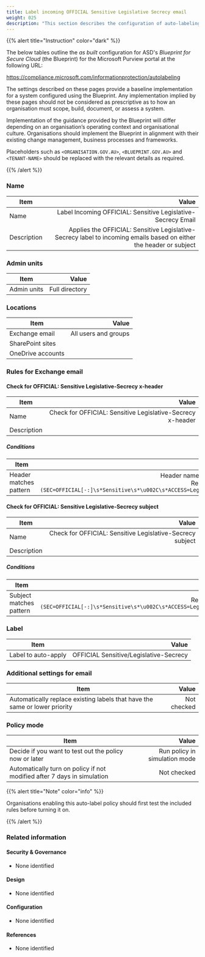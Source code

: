```yaml
---
title: Label incoming OFFICIAL Sensitive Legislative Secrecy email
weight: 025
description: "This section describes the configuration of auto-labeling within Microsoft Purview associated with systems built according to guidance in ASD's Blueprint for Secure Cloud."
---
```


{{% alert title="Instruction" color="dark" %}}
 
The below tables outline the *as built* configuration for ASD's *Blueprint for Secure Cloud* (the Blueprint) for the Microsoft Purview portal at the following URL: 
 
https://compliance.microsoft.com/informationprotection/autolabeling
 
The settings described on these pages provide a baseline implementation for a system configured using the Blueprint. Any implementation implied by these pages should not be considered as prescriptive as to how an organisation must scope, build, document, or assess a system.

Implementation of the guidance provided by the Blueprint will differ depending on an organisation’s operating context and organisational culture. Organisations should implement the Blueprint in alignment with their existing change management, business processes and frameworks.

Placeholders such as `<ORGANISATION.GOV.AU>`, `<BLUEPRINT.GOV.AU>` and `<TENANT-NAME>` should be replaced with the relevant details as required.
 
{{% /alert %}}

### Name

| Item        |                                                                                                              Value |
| ----------- | -----------------------------------------------------------------------------------------------------------------: |
| Name        |                                                       Label Incoming OFFICIAL: Sensitive Legislative-Secrecy Email |
| Description | Applies the OFFICIAL: Sensitive Legislative-Secrecy label to incoming emails based on either the header or subject |

### Admin units

| Item        |          Value |
| ----------- | -------------: |
| Admin units | Full directory |

### Locations

| Item              |                Value |
| ----------------- | -------------------: |
| Exchange email    | All users and groups |
| SharePoint sites  |                      |
| OneDrive accounts |                      |

### Rules for Exchange email

#### Check for OFFICIAL: Sensitive Legislative-Secrecy x-header

| Item        |                                                      Value |
| ----------- | ---------------------------------------------------------: |
| Name        | Check for OFFICIAL: Sensitive Legislative-Secrecy x-header |
| Description |                                                            |

##### Conditions

| Item                   |                                                                                                                                      Value |
| ---------------------- | -----------------------------------------------------------------------------------------------------------------------------------------: |
| Header matches pattern | Header name: `X-Protective-Marking`<br>Regular expression: `(?im)(SEC=OFFICIAL[-:]\s*Sensitive\s*\u002C\s*ACCESS=Legislative[\s-]Secrecy)` |


#### Check for OFFICIAL: Sensitive Legislative-Secrecy subject

| Item        |                                                     Value |
| ----------- | --------------------------------------------------------: |
| Name        | Check for OFFICIAL: Sensitive Legislative-Secrecy subject |
| Description |                                                           |

##### Conditions

| Item                    |                                                                                               Value |
| ----------------------- | --------------------------------------------------------------------------------------------------: |
| Subject matches pattern | Regular expression: `(?im)(SEC=OFFICIAL[-:]\s*Sensitive\s*\u002C\s*ACCESS=Legislative[\s-]Secrecy)` |

### Label

| Item                |                                  Value |
| ------------------- | -------------------------------------: |
| Label to auto-apply | OFFICIAL Sensitive/Legislative-Secrecy |

### Additional settings for email

| Item                                                                       |       Value |
| -------------------------------------------------------------------------- | ----------: |
| Automatically replace existing labels that have the same or lower priority | Not checked |

### Policy mode

| Item                                                                    |                         Value |
| ----------------------------------------------------------------------- | ----------------------------: |
| Decide if you want to test out the policy now or later                  | Run policy in simulation mode |
| Automatically turn on policy if not modified after 7 days in simulation |                   Not checked |

{{% alert title="Note" color="info" %}}

Organisations enabling this auto-label policy should first test the included rules before turning it on.

{{% /alert %}}

### Related information

#### Security & Governance

* None identified
  
#### Design

* None identified
  
#### Configuration

* None identified

#### References

* None identified